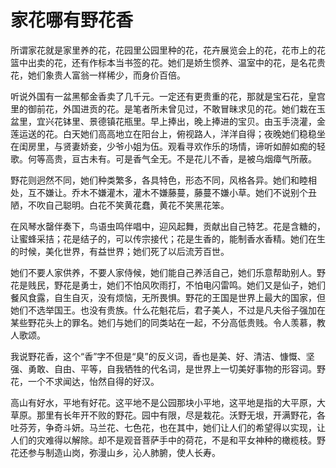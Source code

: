 # 家花哪有野花香

所谓家花就是家里养的花，花园里公园里种的花，花卉展览会上的花，花市上的花篮中出卖的花，还有作标本当书签的花。她们是娇生惯养、温室中的花，是名花贵花，她们象贵人富翁一样稀少，而身价百倍。

听说外国有一盆黑郁金香卖了几千元。一定还有更贵重的花，那就是宝石花，皇宫里的御前花，外国进贡的花。是笔者所未曾见过，不敢冒昧求见的花。她们栽在玉盆里，宜兴花钵里、景德镇花瓶里。早上捧出，晚上捧进的宝贝。由玉手浇灌，金莲运送的花。白天她们高高地立在阳台上，俯视路人，洋洋自得；夜晚她们稳稳坐在闺房里，与贤妻娇妾，少爷小姐为伍。观看寻欢作乐的场情，谛听如醉如痴的轻歌。何等高贵，亘古未有。可是香气全无。不是花儿不香，是被乌烟瘴气所蔽。

野花则迥然不同，她们种类繁多，各具特色，形态不同，风格各异。她们和睦相处，互不嫌让。乔木不嫌灌木，灌木不嫌藤蔓，藤蔓不嫌小草。她们不说别个丑陋，不吹自己聪明。白花不笑黄花蠢，黄花不笑黑花笨。

在风琴水罄伴奏下，鸟语虫鸣伴唱中，迎风起舞，贡献出自己特艺。花是含糖的，让蜜蜂采拮；花是结子的，可以传宗接代；花是生香的，能制香水香精。她们在生的时候，美化世界，有益世界；她们死了以后流芳百世。

她们不要人家供养，不要人家侍候，她们能自己养活自己，她们乐意帮助别人。野花是贱民，野花是勇士，她们不怕风吹雨打，不怕电闪雷鸣。她们又是仙子，她们餐风食露，自生自灭，没有烦恼，无所畏惧。野花的王国是世界上最大的国家，但她们不选举国王。也没有贵族。什么花魁花后，君子美人，不过是凡夫俗子强加在某些野花头上的罪名。她们与她们的同类站在一起，不分高低贵贱。令人羡慕，教人歌颂。

我说野花香，这个“香”字不但是“臭”的反义词，香也是美、好、清洁、慷慨、坚强、勇敢、自由、平等，自我牺牲的代名词，是世界上一切美好事物的形容词。野花，一个不求闻达，怡然自得的好汉。

高山有好水，平地有好花。这平地不是公园那块小平地，这平地是指的大平原，大草原。那里有长年开不败的野花。园中有限，尽是栽花。沃野无垠，开满野花，各吐芬芳，争奇斗妍。马兰花、七色花，也在其中，她们让人们的希望得以实现，让人们的灾难得以解除。却不是观音菩萨手中的荷花，不是和平女神种的橄榄枝。野花还参与制造山岗，弥漫山乡，沁人肺腑，使人长寿。

